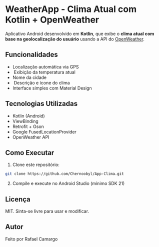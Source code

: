 #  WeatherApp - Clima Atual com Kotlin + OpenWeather

Aplicativo Android desenvolvido em **Kotlin**, 
que exibe o **clima atual com base na geolocalização do usuário** usando a API do [OpenWeather](https://openweathermap.org/).


## Funcionalidades
-  Localização automática via GPS
- ️ Exibição da temperatura atual
-  Nome da cidade
- ️ Descrição e ícone do clima
-  Interface simples com Material Design

## Tecnologias Utilizadas
- Kotlin (Android)
- ViewBinding
- Retrofit + Gson
- Google FusedLocationProvider
- OpenWeather API

## Como Executar
1. Clone este repositório:
```bash
git clone https://github.com/Chernoobyl/App-Clima.git
```

2. Compile e execute no Android Studio (mínimo SDK 21)

## Licença
MIT. Sinta-se livre para usar e modificar.

## Autor
Feito por Rafael Camargo